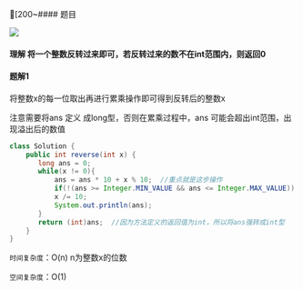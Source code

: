 [200~#### 题目

![](https://z3.ax1x.com/2021/09/27/4gjaUH.png)

#### 理解 将一个整数反转过来即可，若反转过来的数不在int范围内，则返回0



#### 题解1

将整数x的每一位取出再进行累乘操作即可得到反转后的整数x

注意需要将ans 定义 成long型，否则在累乘过程中，ans 可能会超出int范围，出现溢出后的数值

```java
class Solution {
    public int reverse(int x) {
       long ans = 0;
       while(x != 0){
           ans = ans * 10 + x % 10;  //重点就是这步操作
           if(!(ans >= Integer.MIN_VALUE && ans <= Integer.MAX_VALUE)) return 0;
           x /= 10;
           System.out.println(ans);
       }
       return (int)ans;  //因为方法定义的返回值为int，所以将ans强转成int型
    }
}
```



`时间复杂度`：O(n) n为整数x的位数

`空间复杂度`：O(1)






